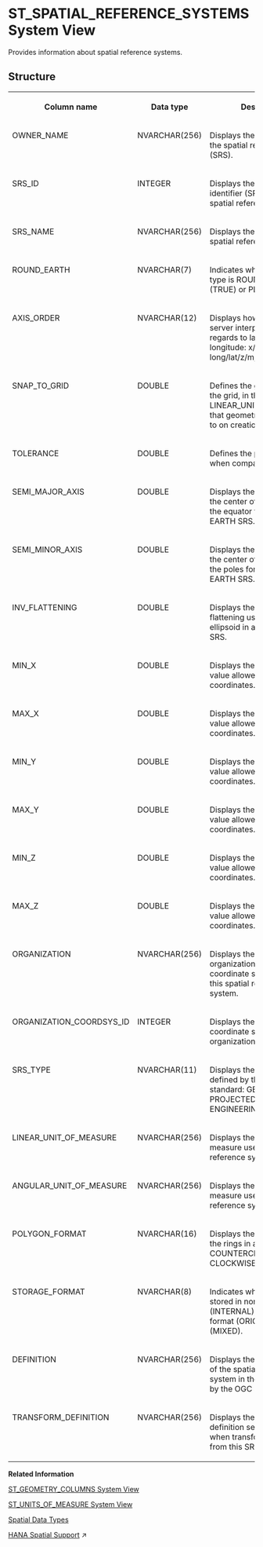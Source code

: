 <!-- loiod23499bcd2951014ad38a3bd89faf03e -->

# ST\_SPATIAL\_REFERENCE\_SYSTEMS System View

Provides information about spatial reference systems.



<a name="loiod23499bcd2951014ad38a3bd89faf03e___s_t__s_p_a_t_i_a_l__r_e_f_e_r_e_n_c_e__s_y_s_t_e_m_s_1struct_ST_SPATIAL_REFERENCE_SYSTEMS"/>

## Structure


<table>
<tr>
<th valign="top">

Column name



</th>
<th valign="top">

Data type



</th>
<th valign="top">

Description



</th>
</tr>
<tr>
<td valign="top">

OWNER\_NAME



</td>
<td valign="top">

NVARCHAR\(256\)



</td>
<td valign="top">

Displays the owner name of the spatial reference system \(SRS\).



</td>
</tr>
<tr>
<td valign="top">

SRS\_ID



</td>
<td valign="top">

INTEGER



</td>
<td valign="top">

Displays the numeric identifier \(SRID\) of this spatial reference system.



</td>
</tr>
<tr>
<td valign="top">

SRS\_NAME



</td>
<td valign="top">

NVARCHAR\(256\)



</td>
<td valign="top">

Displays the name of the spatial reference system.



</td>
</tr>
<tr>
<td valign="top">

ROUND\_EARTH



</td>
<td valign="top">

NVARCHAR\(7\)



</td>
<td valign="top">

Indicates whether the SRS type is ROUND EARTH \(TRUE\) or PLANAR \(FALSE\).



</td>
</tr>
<tr>
<td valign="top">

AXIS\_ORDER



</td>
<td valign="top">

NVARCHAR\(12\)



</td>
<td valign="top">

Displays how the database server interprets points with regards to latitude and longitude: x/y/z/m, long/lat/z/m, lat/long/z/m.



</td>
</tr>
<tr>
<td valign="top">

SNAP\_TO\_GRID



</td>
<td valign="top">

DOUBLE



</td>
<td valign="top">

Defines the granularity of the grid, in the LINEAR\_UNIT\_OF\_MEASURE, that geometries are snapped to on creation.



</td>
</tr>
<tr>
<td valign="top">

TOLERANCE



</td>
<td valign="top">

DOUBLE



</td>
<td valign="top">

Defines the precision to use when comparing points.



</td>
</tr>
<tr>
<td valign="top">

SEMI\_MAJOR\_AXIS



</td>
<td valign="top">

DOUBLE



</td>
<td valign="top">

Displays the distance from the center of the ellipsoid to the equator for a ROUND EARTH SRS.



</td>
</tr>
<tr>
<td valign="top">

SEMI\_MINOR\_AXIS



</td>
<td valign="top">

DOUBLE



</td>
<td valign="top">

Displays the distance from the center of the ellipsoid to the poles for a ROUND EARTH SRS.



</td>
</tr>
<tr>
<td valign="top">

INV\_FLATTENING



</td>
<td valign="top">

DOUBLE



</td>
<td valign="top">

Displays the inverse flattening used for the ellipsoid in a ROUND EARTH SRS.



</td>
</tr>
<tr>
<td valign="top">

MIN\_X



</td>
<td valign="top">

DOUBLE



</td>
<td valign="top">

Displays the minimum x value allowed in coordinates.



</td>
</tr>
<tr>
<td valign="top">

MAX\_X



</td>
<td valign="top">

DOUBLE



</td>
<td valign="top">

Displays the maximum x value allowed in coordinates.



</td>
</tr>
<tr>
<td valign="top">

MIN\_Y



</td>
<td valign="top">

DOUBLE



</td>
<td valign="top">

Displays the minimum y value allowed in coordinates.



</td>
</tr>
<tr>
<td valign="top">

MAX\_Y



</td>
<td valign="top">

DOUBLE



</td>
<td valign="top">

Displays the maximum y value allowed in coordinates.



</td>
</tr>
<tr>
<td valign="top">

MIN\_Z



</td>
<td valign="top">

DOUBLE



</td>
<td valign="top">

Displays the minimum z value allowed in coordinates.



</td>
</tr>
<tr>
<td valign="top">

MAX\_Z



</td>
<td valign="top">

DOUBLE



</td>
<td valign="top">

Displays the maximum z value allowed in coordinates.



</td>
</tr>
<tr>
<td valign="top">

ORGANIZATION



</td>
<td valign="top">

NVARCHAR\(256\)



</td>
<td valign="top">

Displays the name of the organization that created the coordinate system used by this spatial reference system.



</td>
</tr>
<tr>
<td valign="top">

ORGANIZATION\_COORDSYS\_ID



</td>
<td valign="top">

INTEGER



</td>
<td valign="top">

Displays the ID given to the coordinate system by the organization that created it.



</td>
</tr>
<tr>
<td valign="top">

SRS\_TYPE



</td>
<td valign="top">

NVARCHAR\(11\)



</td>
<td valign="top">

Displays the type of SRS as defined by the SQL/MM standard: GEOGRAPHIC, PROJECTED, or ENGINEERING.



</td>
</tr>
<tr>
<td valign="top">

LINEAR\_UNIT\_OF\_MEASURE



</td>
<td valign="top">

NVARCHAR\(256\)



</td>
<td valign="top">

Displays the linear unit of measure used by this spatial reference system.



</td>
</tr>
<tr>
<td valign="top">

ANGULAR\_UNIT\_OF\_MEASURE



</td>
<td valign="top">

NVARCHAR\(256\)



</td>
<td valign="top">

Displays the angular unit of measure used by this spatial reference system.



</td>
</tr>
<tr>
<td valign="top">

POLYGON\_FORMAT



</td>
<td valign="top">

NVARCHAR\(16\)



</td>
<td valign="top">

Displays the orientation of the rings in a polygon: COUNTERCLOCKWISE, CLOCKWISE, or EVENODD.



</td>
</tr>
<tr>
<td valign="top">

STORAGE\_FORMAT



</td>
<td valign="top">

NVARCHAR\(8\)



</td>
<td valign="top">

Indicates whether the data is stored in normalized format \(INTERNAL\), unnormalized format \(ORIGINAL\), or both \(MIXED\).



</td>
</tr>
<tr>
<td valign="top">

DEFINITION



</td>
<td valign="top">

NVARCHAR\(256\)



</td>
<td valign="top">

Displays the WKT definition of the spatial reference system in the format defined by the OGC standard.



</td>
</tr>
<tr>
<td valign="top">

TRANSFORM\_DEFINITION



</td>
<td valign="top">

NVARCHAR\(256\)



</td>
<td valign="top">

Displays the transform definition settings for use when transforming data from this SRS to another.



</td>
</tr>
</table>

**Related Information**  


[ST\_GEOMETRY\_COLUMNS System View](st-geometry-columns-system-view-d23480c.md "Provides information about spatial columns.")

[ST\_UNITS\_OF\_MEASURE System View](st-units-of-measure-system-view-d234b23.md "Provides information about spatial units of measure.")

[Spatial Data Types](../../010-SQL-Reference/spatial-data-types-8efe5a4.md "Spatial data types are used to store values that contain spatial data, such as points, lines, or polygons.")

[HANA Spatial Support](https://help.sap.com/viewer/d1cb63c8dd8e4c35a0f18aef632687f0/2023_2_QRC/en-US/e4672cc39b584ea1a79a134ec0b7859b.html "") :arrow_upper_right:

